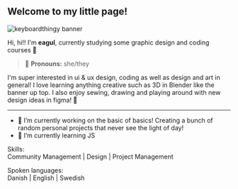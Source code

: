 ## Welcome to my little page! 
![keyboardthingy banner](https://github.com/user-attachments/assets/a4b86382-4f32-4def-b6a8-2aa32fd073ca)

Hi, hi!! I'm **eagul**, currently studying some graphic design and coding courses 🌻

> 🌱 **Pronouns:** she/they

I'm super interested in ui & ux design, coding as well as design and art in general! I love learning anything creative such as 3D in Blender like the banner up top. I also enjoy sewing, drawing and playing around with new design ideas in figma! 📓

<hr />

  - 🌿 I’m currently working on the basic of basics! Creating a bunch of random personal projects that never see the light of day!
  - 🍁 I’m currently learning JS

Skills: \
Community Management | Design | Project Management 

Spoken languages: \
Danish | English | Swedish
